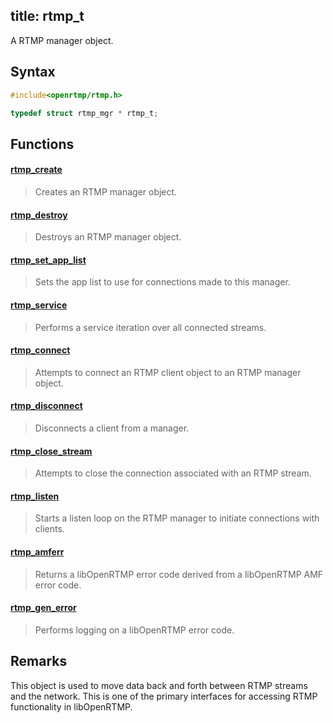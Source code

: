 title: rtmp_t
--------------------------

A RTMP manager object.

## Syntax ##

```c
#include<openrtmp/rtmp.h>

typedef struct rtmp_mgr * rtmp_t;
```

## Functions ##
#### [rtmp_create](rtmp_create.html) ####
> Creates an RTMP manager object.

#### [rtmp_destroy](rtmp_destroy.html) ####
> Destroys an RTMP manager object.

#### [rtmp_set_app_list](rtmp_set_app_list.html) ####
> Sets the app list to use for connections made to this manager.

#### [rtmp_service](rtmp_service.html) ####
> Performs a service iteration over all connected streams.

#### [rtmp_connect](rtmp_connect.html) ####
> Attempts to connect an RTMP client object to an RTMP manager object.

#### [rtmp_disconnect](rtmp_disconnect.html) ####
> Disconnects a client from a manager.

#### [rtmp_close_stream](rtmp_close_stream.html) ####
> Attempts to close the connection associated with an RTMP stream.

#### [rtmp_listen](rtmp_listen.html) ####
> Starts a listen loop on the RTMP manager to initiate connections with clients.

#### [rtmp_amferr](rtmp_amferr.html) ####
> Returns a libOpenRTMP error code derived from a libOpenRTMP AMF error code.

#### [rtmp_gen_error](rtmp_gen_error.html) ####
> Performs logging on a libOpenRTMP error code.

## Remarks ##
This object is used to move data back and forth between RTMP streams and the network. This is one of the primary interfaces for accessing RTMP functionality in libOpenRTMP.